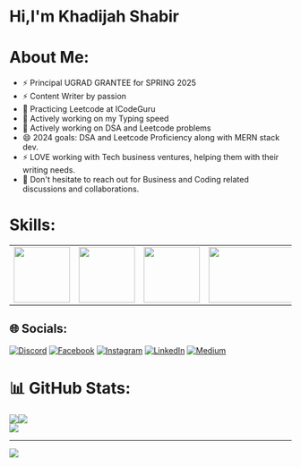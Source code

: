 <h1>Hi,I'm Khadijah Shabir</h1>

# About Me:

- ⚡ Principal UGRAD GRANTEE for SPRING 2025
- ⚡ Content Writer by passion 
- 🌱 Practicing Leetcode at ICodeGuru
- 🌱 Actively working on my Typing speed
- 🌱 Actively working on DSA and Leetcode problems 
- 😄 2024 goals: DSA and Leetcode Proficiency along with MERN stack dev.
- ⚡ LOVE working with Tech business ventures, helping them with their writing needs.
-  💬 Don't hesitate to reach out for Business and Coding related discussions and collaborations.


# Skills:
<table>
  <tr>
    <td>
      <img src="https://cdn0.iconfinder.com/data/icons/social-network-9/50/22-512.png"width="100px" height="100px"/>
    </td>
    <td>
      <img src="https://w7.pngwing.com/pngs/46/626/png-transparent-c-logo-the-c-programming-language-computer-icons-computer-programming-source-code-programming-miscellaneous-template-blue.png"width="100px" height="100px"/> 
      </td>
      <td>
      <img src="https://upload.wikimedia.org/wikipedia/commons/d/d5/CSS3_logo_and_wordmark.svg"width="100px" height="100px"/>
     </td>
      <td>
      <img src="https://yaxadigital.com/wp-content/uploads/2023/03/content-writing-2.png"width="180px" height="100px"/>
    </td>
    <td>
      <img src="https://upload.wikimedia.org/wikipedia/commons/8/87/Sql_data_base_with_logo.png"width="150px" height="100px"/>
    </td>
    
  </tr>
</table>



## 🌐 Socials:
[![Discord](https://img.shields.io/badge/Discord-%237289DA.svg?logo=discord&logoColor=white)](https://discord.gg/khadijahshabir) [![Facebook](https://img.shields.io/badge/Facebook-%231877F2.svg?logo=Facebook&logoColor=white)](https://facebook.com/https://www.facebook.com/Khadijah1Shabir/) [![Instagram](https://img.shields.io/badge/Instagram-%23E4405F.svg?logo=Instagram&logoColor=white)](https://instagram.com/https://www.instagram.com/khadijah_shabir/) [![LinkedIn](https://img.shields.io/badge/LinkedIn-%230077B5.svg?logo=linkedin&logoColor=white)](https://linkedin.com/in/https://www.linkedin.com/in/khadijah-shabir/) [![Medium](https://img.shields.io/badge/Medium-12100E?logo=medium&logoColor=white)](https://medium.com/@https://medium.com/@khadijahshabir65) 


# 📊 GitHub Stats:
![](https://github-readme-stats.vercel.app/api?username=khadijah-Shabir&theme=blue-green&hide_border=false&include_all_commits=true&count_private=true)![](https://github-readme-streak-stats.herokuapp.com/?user=khadijah-Shabir&theme=blue-green&hide_border=false)<br/>
![](https://github-readme-stats.vercel.app/api/top-langs/?username=khadijah-Shabir&theme=blue-green&hide_border=false&include_all_commits=true&count_private=true&layout=compact)

---
[![](https://visitcount.itsvg.in/api?id=khadijah-Shabir&icon=6&color=1)](https://visitcount.itsvg.in)

<!-- Proudly created with GPRM ( https://gprm.itsvg.in ) -->



